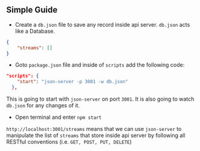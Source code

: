 ## Simple Guide

- Create a `db.json` file to save any record inside api server. `db.json` acts like a Database.

```json
{
	"streams": []
}
```

- Goto `package.json` file and inside of `scripts` add the following code:

```json
"scripts": {
    "start": "json-server -p 3001 -w db.json"
  },
```

This is going to start with `json-server` on port `3001`. It is also going to watch `db.json` for any changes of it.

- Open terminal and enter `npm start`

`http://localhost:3001/streams` means that we can use `json-server` to manipulate the list of `streams` that store inside api server by following all RESTful conventions (i.e. `GET, POST, PUT, DELETE`)
